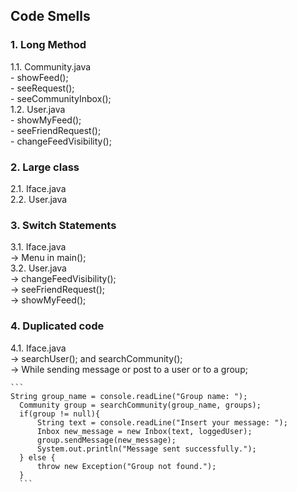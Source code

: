 ## Code Smells
### 1. Long Method
  1.1. Community.java<br>
    - showFeed();<br>
    - seeRequest();<br>
    - seeCommunityInbox();<br>
  1.2. User.java<br>
    - showMyFeed();<br>
    - seeFriendRequest();<br>
    - changeFeedVisibility();<br>
    
### 2. Large class<br>
  2.1. Iface.java<br>
  2.2. User.java<br>
 
### 3. Switch Statements<br>
  3.1. Iface.java<br>
    -> Menu in main();<br>
  3.2. User.java<br>
    -> changeFeedVisibility();<br>
    -> seeFriendRequest();<br>
    -> showMyFeed();<br>

### 4. Duplicated code<br>
  4.1. Iface.java<br>
    -> searchUser(); and searchCommunity();<br>
    -> While sending message or post to a user or to a group;<br>
    
    ```
    String group_name = console.readLine("Group name: ");
      Community group = searchCommunity(group_name, groups);
      if(group != null){
          String text = console.readLine("Insert your message: ");
          Inbox new_message = new Inbox(text, loggedUser);
          group.sendMessage(new_message);
          System.out.println("Message sent successfully.");
      } else {
          throw new Exception("Group not found.");
      }
      ```
